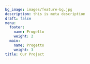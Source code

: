 ```yaml
---
bg_image: images/feature-bg.jpg
description: this is meta description
draft: false
menu:
  footer:
    name: Progetto
    weight: 2
  main:
    name: Progetto
    weight: 3
title: Our Project
---
```

